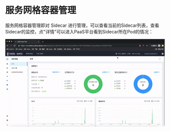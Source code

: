 # 服务网格容器管理

服务网格容器管理即对 Sidecar 进行管理，可以查看当前的Sidecar列表，查看Sidecar的监控，点"详情"可以进入PaaS平台看到Sidecar所在Pod的情况：

![](images/sidecar/sidecar.gif)







